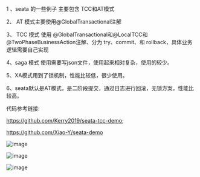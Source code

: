 1 、seata 的一些例子 主要包含 TCC和AT模式

2、 AT 模式主要使用@GlobalTransactional注解

3、 TCC 模式 使用 @GlobalTransactional和@LocalTCC和@TwoPhaseBusinessAction注解、分为 try、commit、和 rollback，具体业务逻辑需要自己实现

4、saga 模式 使用需要写json文件，使用起来相对复杂，使用的较少。

5、XA模式用到了锁机制，性能比较低，很少使用。

6、seata默认是AT模式，是二阶段提交，通过日志进行回滚，无锁方案，性能比较高。

代码参考链接: 

https://github.com/Kerry2019/seata-tcc-demo;

https://github.com/Xiao-Y/seata-demo

![image](https://github.com/user-attachments/assets/46a01a1e-fcfd-4641-8f65-239d43f3d4fa)

![image](https://github.com/user-attachments/assets/cf06db95-6f3c-4b00-acbb-3897f33064f5)


![image](https://github.com/user-attachments/assets/35829d71-3680-4a6e-aeb9-194f36788cd2)



